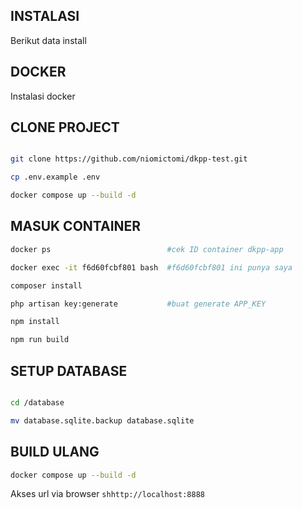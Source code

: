 ## INSTALASI
Berikut data install
## DOCKER

Instalasi docker

## CLONE PROJECT
```sh

git clone https://github.com/niomictomi/dkpp-test.git

cp .env.example .env

docker compose up --build -d
```

## MASUK CONTAINER

```sh
docker ps                          #cek ID container dkpp-app

docker exec -it f6d60fcbf801 bash  #f6d60fcbf801 ini punya saya

composer install

php artisan key:generate           #buat generate APP_KEY

npm install

npm run build
```

## SETUP DATABASE
```sh

cd /database

mv database.sqlite.backup database.sqlite
```

## BUILD ULANG
```sh
docker compose up --build -d
```


Akses url  via browser
```shhttp://localhost:8888```